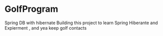 GolfProgram
===========

Spring DB with hibernate
Building this project to learn Spring Hiberante and Expierment , and yea keep golf contacts
